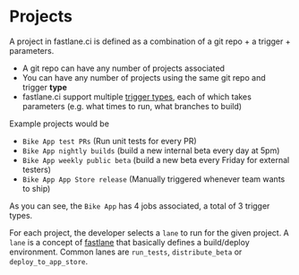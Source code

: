# Projects

A project in fastlane.ci is defined as a combination of a git repo + a trigger + parameters.

- A git repo can have any number of projects associated
- You can have any number of projects using the same git repo and trigger **type**
- fastlane.ci support multiple [trigger types](https://github.com/fastlane/ci/blob/master/docs/Triggers.md), each of which takes parameters (e.g. what times to run, what branches to build)

Example projects would be

- `Bike App test PRs` (Run unit tests for every PR)
- `Bike App nightly builds` (build a new internal beta every day at 5pm)
- `Bike App weekly public beta` (build a new beta every Friday for external testers)
- `Bike App App Store release` (Manually triggered whenever team wants to ship)

As you can see, the `Bike App` has 4 jobs associated, a total of 3 trigger types.

For each project, the developer selects a `lane` to run for the given project. 
A `lane` is a concept of [fastlane](https://fastlane.tools) that basically defines a build/deploy environment.
Common lanes are `run_tests`, `distribute_beta` or `deploy_to_app_store`. 
